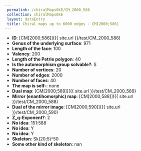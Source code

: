 ```yaml
--- 
 permalink: /chiralMaps6kE/CM_2000_586 
 collection: chiralMaps6kE
 layout: dataEntry
 title: Chiral maps up to 6000 edges - CM[2000;586]
---
```


- **ID**: [CM[2000;586]]({{ site.url }}/test/CM_2000_586)
- **Genus of the underlying surface**: 971
- **Length of the face**: 100
- **Valency**: 200
- **Length of the Petrie polygon**: 40
- **Is the automorphism group solvable?**: S
- **Number of vertices**: 20
- **Number of edges**: 2000
- **Number of faces**: 40
- **The map is self-**: none
- **Dual map**: [CM[2000;589]]({{ site.url }}/test/CM_2000_589)
- **Mirror (enantihomorphic) map**: [CM[2000;588]]({{ site.url }}/test/CM_2000_588)
- **Dual of the mirror image**: [CM[2000;590]]({{ site.url }}/test/CM_2000_590)
- **Z_q-Exponent?**: 2
- **No idea**:  151:588
- **No idea**: Y
- **No idea**: Y
- **Skeleton**: Sk(20;5)^50
- **Some other kind of skeleton**: nan

